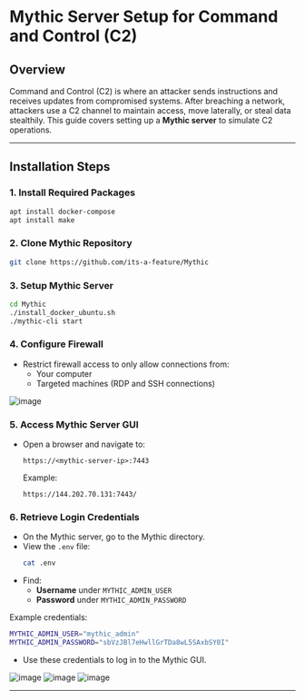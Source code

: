 # Mythic Server Setup for Command and Control (C2)

## Overview
Command and Control (C2) is where an attacker sends instructions and receives updates from compromised systems. 
After breaching a network, attackers use a C2 channel to maintain access, move laterally, or steal data stealthily. 
This guide covers setting up a **Mythic server** to simulate C2 operations.

---

## Installation Steps

### 1. Install Required Packages
```bash
apt install docker-compose
apt install make
```

### 2. Clone Mythic Repository
```bash
git clone https://github.com/its-a-feature/Mythic
```

### 3. Setup Mythic Server
```bash
cd Mythic
./install_docker_ubuntu.sh
./mythic-cli start
```

### 4. Configure Firewall
- Restrict firewall access to only allow connections from:
  - Your computer
  - Targeted machines (RDP and SSH connections)

![image](https://github.com/user-attachments/assets/c0afa3bd-a0df-414e-94e8-c7c668522fa9)

### 5. Access Mythic Server GUI
- Open a browser and navigate to:
  ```
  https://<mythic-server-ip>:7443
  ```
  Example:
  ```
  https://144.202.70.131:7443/
  ```

### 6. Retrieve Login Credentials
- On the Mythic server, go to the Mythic directory.
- View the `.env` file:
  ```bash
  cat .env
  ```
- Find:
  - **Username** under `MYTHIC_ADMIN_USER`
  - **Password** under `MYTHIC_ADMIN_PASSWORD`

Example credentials:
```bash
MYTHIC_ADMIN_USER="mythic_admin"
MYTHIC_ADMIN_PASSWORD="sbVzJBl7eHwllGrTDa8wL5SAxbSY0I"
```

- Use these credentials to log in to the Mythic GUI.

![image](https://github.com/user-attachments/assets/4375a88e-3b20-4af8-ac5f-aa993412f645)
![image](https://github.com/user-attachments/assets/9bf9bfec-cf26-438a-a946-4f892c1ca441)
![image](https://github.com/user-attachments/assets/db581107-72e8-4a9a-9d94-fc233eacf413)

---
